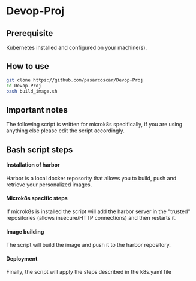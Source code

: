 # Devop-Proj

## Prerequisite

Kubernetes installed and configured on your machine(s).

## How to use

```bash
git clone https://github.com/pasarcoscar/Devop-Proj
cd Devop-Proj
bash build_image.sh
```

## Important notes

The following script is written for microk8s specifically, if you are using anything else please edit the script accordingly.

## Bash script steps

#### Installation of harbor

Harbor is a local docker reposority that allows you to build, push and retrieve your personalized images.

#### Microk8s specific steps

If microk8s is installed the script will add the harbor server in the "trusted" repositories (allows insecure/HTTP connections) and then restarts it.

#### Image building

The script will build the image and push it to the harbor repository.

#### Deployment

Finally, the script will apply the steps described in the k8s.yaml file

